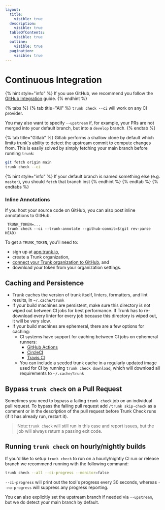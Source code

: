 ```yaml
---
layout:
  title:
    visible: true
  description:
    visible: true
  tableOfContents:
    visible: true
  outline:
    visible: true
  pagination:
    visible: true
---
```


# Continuous Integration

{% hint style="info" %}
If you use GitHub, we recommend you follow the [GitHub Integration](get-started/github-integration.md) guide.
{% endhint %}

{% tabs %}
{% tab title="All" %}
`trunk check --ci` will work on any CI provider.

You may also want to specify `--upstream` if, for example, your PRs are not merged into your default branch, but into a `develop` branch.
{% endtab %}

{% tab title="Gitlab" %}
Gitlab performs a shallow clone by default which limits trunk's ability to detect the upstream commit to compute changes from. This is easily solved by simply fetching your main branch before running `trunk`:

```bash
git fetch origin main
trunk check --ci
```

{% hint style="info" %}
If your default branch is named something else (e.g. `master`), you should `fetch` that branch inst
{% endhint %}
{% endtab %}
{% endtabs %}

### Inline Annotations

If you host your source code on GitHub, you can also post inline annotations to GitHub.

```
 TRUNK_TOKEN=...
 trunk check --ci --trunk-annotate --github-commit=$(git rev-parse HEAD)
```

To get a `TRUNK_TOKEN`, you'll need to:

* sign up at [app.trunk.io](https://app.trunk.io),
* create a Trunk organization,
* [connect your Trunk organization to GitHub](get-started/), and
* download your token from your organization settings.

## Caching and Persistence

* Trunk caches the version of trunk itself, linters, formatters, and lint results, in `~/.cache/trunk`
* If your build machines are persistent, make sure this directory is not wiped out between CI jobs for best performance. If Trunk has to re-download every linter for every job because this directory is wiped out, it will be very slow.
* If your build machines are ephemeral, there are a few options for caching:
  * CI systems have support for caching between CI jobs on ephemeral runners:
    * [GitHub Actions](https://github.com/actions/cache)
    * [CircleCI](https://circleci.com/docs/2.0/guides/caching/)
    * [Travis CI](https://docs.travis-ci.com/user/caching/)
  * You can include a seeded trunk cache in a regularly updated image used for CI by running `trunk check download`, which will download all requirements to `~/.cache/trunk`

## Bypass `trunk check` on a Pull Request

Sometimes you need to bypass a failing `trunk check` job on an individual pull request. To bypass the failing pull request add `/trunk skip-check` as a comment or in the description of the pull request before Trunk Check runs (if it has already run, restart it).

> Note:`trunk check` will still run in this case and report issues, but the job will always return a passing exit code.

## Running `trunk check` on hourly/nightly builds

If you'd like to setup `trunk check` to run on a hourly/nightly CI run or release branch we recommend running with the following command:

```bash
trunk check --all --ci-progress --monitor=false
```

`--ci-progress` will print out the tool's progress every 30 seconds, whereas `--no-progress` will suppress any progress reporting.

You can also explicitly set the upstream branch if needed via `--upstream`, but we do detect your main branch by default.
